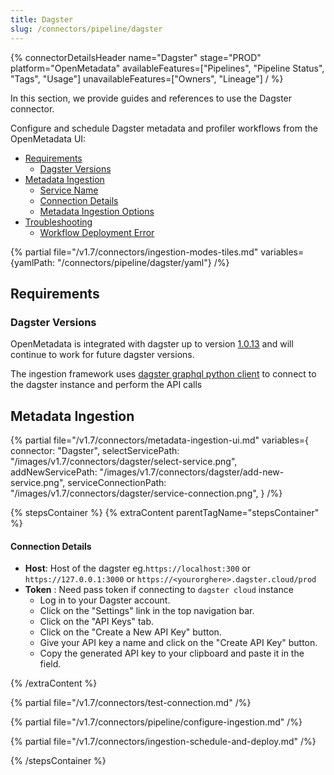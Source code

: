 ```yaml
---
title: Dagster
slug: /connectors/pipeline/dagster
---
```


{% connectorDetailsHeader
name="Dagster"
stage="PROD"
platform="OpenMetadata"
availableFeatures=["Pipelines", "Pipeline Status", "Tags", "Usage"]
unavailableFeatures=["Owners", "Lineage"]
/ %}


In this section, we provide guides and references to use the Dagster connector.

Configure and schedule Dagster metadata and profiler workflows from the OpenMetadata UI:

- [Requirements](#requirements)
  - [Dagster Versions](#dagster-versions)
- [Metadata Ingestion](#metadata-ingestion)
    - [Service Name](#service-name)
    - [Connection Details](#connection-details)
    - [Metadata Ingestion Options](#metadata-ingestion-options)
- [Troubleshooting](/connectors/pipeline/dagster/troubleshooting)
  - [Workflow Deployment Error](#workflow-deployment-error)

{% partial file="/v1.7/connectors/ingestion-modes-tiles.md" variables={yamlPath: "/connectors/pipeline/dagster/yaml"} /%}

## Requirements

### Dagster Versions

OpenMetadata is integrated with dagster up to version [1.0.13](https://docs.dagster.io/getting-started) and will continue to work for future dagster versions.

The ingestion framework uses [dagster graphql python client](https://docs.dagster.io/_apidocs/libraries/dagster-graphql#dagster_graphql.DagsterGraphQLClient) to connect to the dagster instance and perform the API calls

## Metadata Ingestion

{% partial 
  file="/v1.7/connectors/metadata-ingestion-ui.md" 
  variables={
    connector: "Dagster", 
    selectServicePath: "/images/v1.7/connectors/dagster/select-service.png",
    addNewServicePath: "/images/v1.7/connectors/dagster/add-new-service.png",
    serviceConnectionPath: "/images/v1.7/connectors/dagster/service-connection.png",
} 
/%}

{% stepsContainer %}
{% extraContent parentTagName="stepsContainer" %}

#### Connection Details

- **Host**: Host of the dagster eg.`https://localhost:300` or `https://127.0.0.1:3000` or `https://<yourorghere>.dagster.cloud/prod`
- **Token** : Need pass token if connecting to `dagster cloud` instance
  - Log in to your Dagster account.
  - Click on the "Settings" link in the top navigation bar.
  - Click on the "API Keys" tab.
  - Click on the "Create a New API Key" button.
  - Give your API key a name and click on the "Create API Key" button.
  - Copy the generated API key to your clipboard and paste it in the field.

{% /extraContent %}

{% partial file="/v1.7/connectors/test-connection.md" /%}

{% partial file="/v1.7/connectors/pipeline/configure-ingestion.md" /%}

{% partial file="/v1.7/connectors/ingestion-schedule-and-deploy.md" /%}

{% /stepsContainer %}
